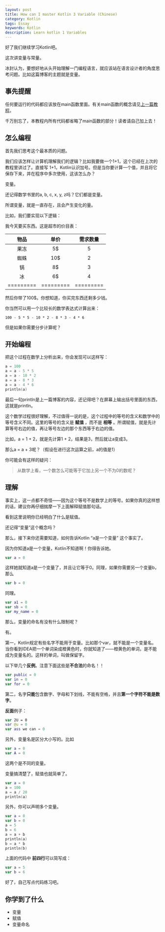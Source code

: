 ```yaml
---
layout: post
title: How can I master Kotlin 3 Variable (Chinese)
category: Kotlin
tags: Essay
keywords: Kotlin
description: Learn kotlin 1 Variables
---
```


好了我们继续学习Kotlin吧。

这次讲变量与常量。

冰封认为，要想好地从头开始理解一门编程语言，就应该站在语言设计者的角度思考问题。比如这篇博客的主题就是变量。

## 事先提醒

任何要运行的代码都应该放在main函数里面。有关main函数的概念请见[上一篇教程](http://ice1000.github.io/2016/06/30/LearnKotlin2.html)。

千万别忘了，本教程内所有代码都省略了main函数的部分！读者请自己加上去！

## 怎么编程

首先我们思考这个最本质的问题。

我们应该怎样让计算机理解我们的逻辑？比如我要做一个1+1，这个已经在上次的教程里讲过了。直接写 1+1，Kotlin认识加号。但是当你要计算一个值，并且将它保存下来，并在程序中多次使用，这该怎么办？

变量。

还记得数学书里的a, b, c, x, y, z吗？它们都是变量。

所谓变量，就是一直存在，且会产生变化的量。

比如，我们要实现以下逻辑：

我今天要买东西。这是超市的价目表：

物品|单价|需求数量
:---:|:---:|:---:
果冻|5$|5
蜘蛛|10$|2
锅|8$|3
冰|6$|4
=========|=========|=========

然后你带了100$。你想知道，你买完东西还剩多少钱。

你当然可以用一个比较长的数学表达式计算出来：

```
100 - 5 * 5 - 10 * 2 - 8 * 3 - 4 * 6
```

但是如果你需要分步计算呢？

## 开始编程

把这个过程在数学上分析出来，你会发现可以这样写：

```swift
a = 100
a = a - 5 * 5
a = a - 10 * 2
a = a - 8 * 3
a = a - 4 * 6
println(a)
```

最后一句println是上一篇博客的内容，还记得吧？在屏幕上输出括号里面的东西，这就是println。

这个数学过程很好理解，不过值得一说的是，这个过程中的等号的含义和数学中的等号含义不同。这里的等号的含义是 **赋值** ，而不是 **相等** 。所谓赋值，就是先计算等号右边的值，再让等号左边的那个东西等于右边的值。

比如，a = 1 + 2，就是先计算1 + 2，结果是3，然后就让a变成3。

那么a = a + 3呢？（假设在进行这次运算之前，a的值是1）

你可能会有这样的疑问：

>  从数学上看，一个数怎么可能等于它加上另一个不为0的数呢？

## 理解

事实上，这一点都不奇怪——因为这个等号不是数学上的等号。如果你真的这样想的话，建议你再仔细揣摩一下上面解释赋值那句话。

看到这里说明你已经明白了什么是赋值。

还记得“变量”这个概念吗？

那么，接下来你还需要知道，如何告诉Kotlin “a是一个变量” 这个事实了。

因为你知道a是一个变量，Kotlin不知道啊！你得告诉她。

```swift
var a = 0
```

这样她就知道a是一个变量了，并且让它等于0。同理，如果你需要另一个变量b，那么

```swift
var b = 0
```

同理。

```swift
var a1 = 0
var sb = 0
var my_name = 0
```

那么，变量的命名有没有什么限制呢？

有。

第一，Kotlin规定有些名字不能用于变量。比如那个var，就不能是一个变量名。当你看到IDEA把一个单词染成橙黄色时，你就知道了——橙黄色的单词，是不能成为变量名的。这样的单词，叫做保留字。

以下举几个**反例**。注意下面这些是**不合法**的命名！！

```swift
var public = 0
var in = 0
var for = 0
```

第二，名字**只能**包含数字、字母和下划线，不能有空格，并且**第一个字符不能是数字**。

**反面**例子：

```swift
var 2U = 0
var @u = 0
var ass we can = 0
```

另外，变量名是区分大小写的。比如

```swift
var a = 0
var A = 0
```

这两个是不同的变量。

变量搞清楚了，赋值也就简单了。

```swift
var a = 0
a = 100
a = a / 20
println(a)
```

另外，你可以声明多个变量。

```swift
var a = 0
var b = 0
a = 5
b = 6
a = a + b
println(a)
b = a * b
println(b)
```

上面的代码中 **前四行**可以简写成：

```swift
var a = 5
var b = 6
```

好了，自己写点代码练习吧。

## 你学到了什么

- 变量
- 赋值
- 变量命名
